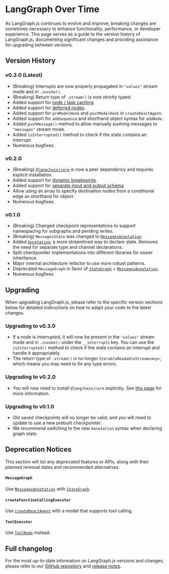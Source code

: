 # LangGraph Over Time

As LangGraph.js continues to evolve and improve, breaking changes are sometimes necessary to enhance functionality, performance, or developer experience. This page serves as a guide to the version history of LangGraph.js, documenting significant changes and providing assistance for upgrading between versions.

## Version History

### v0.3.0 (Latest)

- (Breaking) Interrupts are now properly propagated in `"values"` stream mode and in `.invoke()`.
- (Breaking) Return type of `.stream()` is now strictly typed.
- Added support for [node / task caching](/langgraphjs/how-tos/node-cache/).
- Added support for [deferred nodes](/langgraphjs/how-tos/defer-node-execution/).
- Added support for `preModelHook` and `postModelHook` in `createReactAgent`.
- Added support for `addSequence` and shorthand object syntax for `addNode`.
- Added `pushMessage()` method to allow manually pushing messages to `"messages"` stream mode.
- Added `isInterrupted()` method to check if the state contains an interrupt.
- Numerous bugfixes.

### v0.2.0

- (Breaking) [`@langchain/core`](https://www.npmjs.com/package/@langchain/core) is now a peer dependency and requires explicit installation.
- Added support for [dynamic breakpoints](/langgraphjs/how-tos/dynamic_breakpoints/).
- Added support for [separate input and output schema](/langgraphjs/how-tos/input_output_schema/).
- Allow using an array to specify destination nodes from a conditional edge as shorthand for object.
- Numerous bugfixes.

### v0.1.0

- (Breaking) Changed checkpoint representations to support namespacing for subgraphs and pending writes.
- (Breaking) `MessagesState` was changed to [`MessagesAnnotation`](/langgraphjs/reference/variables/langgraph.MessagesAnnotation.html).
- Added [`Annotation`](/langgraphjs/reference/modules/langgraph.Annotation.html), a more streamlined way to declare state. Removes the need for separate type and channel declarations.
- Split checkpointer implementations into different libraries for easier inheritance.
- Major internal architecture refactor to use more robust patterns.
- Deprecated `MessageGraph` in favor of [`StateGraph`](/langgraphjs/reference/classes/langgraph.StateGraph.html) + [`MessagesAnnotation`](/langgraphjs/reference/variables/langgraph.MessagesAnnotation.html).
- Numerous bugfixes.

## Upgrading

When upgrading LangGraph.js, please refer to the specific version sections below for detailed instructions on how to adapt your code to the latest changes.

### Upgrading to v0.3.0

- If a node is interrupted, it will now be present in the `"values"` stream mode and in `.invoke()` under the `__interrupts` key. You can use the `isInterrupted()` method to check if the state contains an interrupt and handle it appropriately.
- The return type of `.stream()` is no longer `IterableReadableStream<any>`, which means you may need to fix any type errors.

### Upgrading to v0.2.0

- You will now need to install `@langchain/core` explicitly. See [this page](https://langchain-ai.github.io/langgraphjs/how-tos/manage-ecosystem-dependencies/) for more information.

### Upgrading to v0.1.0

- Old saved checkpoints will no longer be valid, and you will need to update to use a new prebuilt checkpointer.
- We recommend switching to the new `Annotation` syntax when declaring graph state.

## Deprecation Notices

This section will list any deprecated features or APIs, along with their planned removal dates and recommended alternatives.

#### `MessageGraph`

Use [`MessagesAnnotation`](/langgraphjs/reference/variables/langgraph.MessagesAnnotation.html) with [`StateGraph`](/langgraphjs/reference/classes/langgraph.StateGraph.html).

#### `createFunctionCallingExecutor`

Use [`createReactAgent`](/langgraphjs/reference/functions/langgraph_prebuilt.createReactAgent.html) with a model that supports tool calling.

#### `ToolExecutor`

Use [`ToolNode`](/langgraphjs/reference/classes/langgraph_prebuilt.ToolNode.html) instead.

## Full changelog

For the most up-to-date information on LangGraph.js versions and changes, please refer to our [GitHub repository](https://github.com/langchain-ai/langgraphjs) and [release notes](https://github.com/langchain-ai/langgraphjs/releases).
